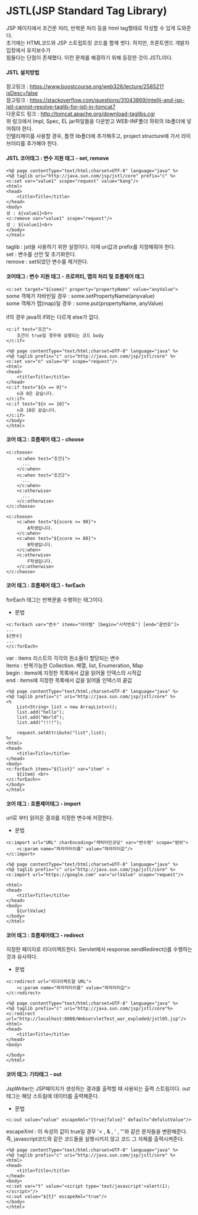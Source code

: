 # JSTL(JSP Standard Tag Library)
JSP 페이지에서 조건문 처리, 반복문 처리 등을 html tag형태로 작성할 수 있게 도와준다.<br>
초기에는 HTML코드와 JSP 스트립트릿 코드를 함께 썻다. 하지만, 프론트엔드 개발자 입장에서 유지보수가<br>
힘들다는 단점이 존재했다. 이런 문제를 해결하기 위해 등장한 것이 JSTL이다.<br>

#### JSTL 설치방법
참고링크 : https://www.boostcourse.org/web326/lecture/258521?isDesc=false<br>
참고링크 : https://stackoverflow.com/questions/31043869/intellij-and-jsp-jstl-cannot-resolve-taglib-for-jstl-in-tomcat7<br>
다운로드 링크 : http://tomcat.apache.org/download-taglibs.cgi<br>
위 링크에서 Impl, Spec, EL jar파일들을 다운받고 WEB-INF폴더 하위의 lib폴더에 넣어줘야 한다.<br>
인텔리제이를 사용할 경우, 톰캣 lib폴더에 추가해주고, project structure에 가서 라이브러리를 추가해야 한다.

#### JSTL 코어태그 : 변수 지원 태그 - set, remove
```
<%@ page contentType="text/html;charset=UTF-8" language="java" %>
<%@ taglib uri="http://java.sun.com/jsp/jstl/core" prefix="c" %>
<c:set var="value1" scope="request" value="kang"/>
<html>
<head>
    <title>Title</title>
</head>
<body>
성 : ${value1}<br>
<c:remove var="value1" scope="request"/>
성 : ${value1}<br>
</body>
</html>
```
taglib : jstl을 사용하기 위한 설정이다. 이때 uri값과 prefix를 지정해줘야 한다.<br>
set : 변수를 선언 및 초기화한다.<br>
remove : set되었던 변수를 제거한다.<br>

#### 코어태그 : 변수 지원 태그 - 프로퍼티, 맵의 처리 및 흐름제어 태그
`<c:set target="${some}" property="propertyName" value="anyValue">`<br>
some 객체가 자바빈일 경우 : some.setPropertyName(anyvalue)<br>
some 객체가 맵(map)일 경우 : some.put(propertyName, anyValue)<br>
<br>
if의 경우 java의 if와는 다르게 else가 없다.
```
<c:if test="조건">
    조건이 true일 경우에 실행되는 코드 body
</c:if>
```
```
<%@ page contentType="text/html;charset=UTF-8" language="java" %>
<%@ taglib prefix="c" uri="http://java.sun.com/jsp/jstl/core" %>
<c:set var="n" value="0" scope="request"/>
<html>
<head>
    <title>Title</title>
</head>
<c:if test="${n == 0}">
    n과 0은 같습니다.
</c:if>
<c:if test="${n == 10}">
    n과 10은 같습니다.
</c:if>
</body>
</html>
```

#### 코어 태그 : 흐름제어 태그 - choose
```
<c:choose>
    <c:when test="조건1">
      ...
    </c:when>
    <c:when test="조건2">
      ...
    </c:when>
    <c:otherwise>
      ...
    </c:otherwise>
</c:choose>
```
```
<c:choose>
    <c:when test="${score >= 90}">
        A학생입니다.
    </c:when>
    <c:when test="${score >= 80}">
        B학생입니다.
    </c:when>
    <c:otherwise>
        F학생입니다.
    </c:otherwise>
</c:choose>
```

#### 코어 태그 : 흐름제어 태그 - forEach
forEach 태그는 반복문을 수행하는 태그이다.
- 문법
```
<c:forEach var="변수" items="아이템" [begin="시작번호"] [end="끝번호"]>
...
${변수}
...
</c:forEach>
```
var : items 리스트의 각각의 원소들이 할당되는 변수<br>
items : 반복가능한 Collection. 배열, list, Enumeration, Map<br>
begin : items에 지정한 목록에서 값을 읽어올 인덱스의 시작값<br>
end : items에 지정한 목록에서 값을 읽어올 인덱스의 끝값
```
<%@ page contentType="text/html;charset=UTF-8" language="java" %>
<%@ taglib prefix="c" uri="http://java.sun.com/jsp/jstl/core" %>
<%
    List<String> list = new ArrayList<>();
    list.add("hello");
    list.add("World");
    list.add("!!!!");

    request.setAttribute("list",list);
%>
<html>
<head>
    <title>Title</title>
</head>
<body>
<c:forEach items="${list}" var="item" >
    ${item} <br>
</c:forEach>>
</body>
</html>
```

#### 코어 태그 : 흐름제어태그 - import
url로 부터 읽어온 결과를 지정한 변수에 저장한다.
- 문법
```
<c:import url="URL" charEncoding="캐릭터인코딩" var="변수명" scope="범위">
    <c:param name="파라미터이름" value="파라미터값"/>
</c:import>
```
```
<%@ page contentType="text/html;charset=UTF-8" language="java" %>
<%@ taglib prefix="c" uri="http://java.sun.com/jsp/jstl/core" %>
<c:import url="https://google.com" var="urlValue" scope="request"/>

<html>
<head>
    <title>Title</title>
</head>
<body>
    ${urlValue}
</body>
</html>
```

#### 코어 태그 : 흐름제어태그 - redirect
지정한 페이지로 리다이렉트한다. Servlet에서 response.sendRedirect()를 수행하는 것과 유사하다.
- 문법
```
<c:redirect url="리다이렉트할 URL">
    <c:param name="파라미터이름" value="파라미터값">
</c:redirect>
```
```
<%@ page contentType="text/html;charset=UTF-8" language="java" %>
<%@ taglib prefix="c" uri="http://java.sun.com/jsp/jstl/core"%>
<c:redirect url="http://localhost:8080/WebservletTest_war_exploded/jstl05.jsp"/>
<html>
<head>
    <title>Title</title>
</head>
<body>

</body>
</html>
```

#### 코어 태그: 기타태그 - out
JspWriter는 JSP페이지가 생성하는 결과를 출력할 때 사용되는 출력 스트림이다. out태그는 해당 스트림에 데이터를 출력해준다.
- 문법
```
<c:out value="value" escapeXml="{true|false}" default="defalutValue"/>
```
escapeXml : 이 속성의 값이 true일 경우 '< , & , ' , "'와 같은 문자들을 변환해준다. 즉, javascript코드와
같은 코드들을 실행시키지 않고 코드 그 자체를 출력시켜준다.
```
<%@ page contentType="text/html;charset=UTF-8" language="java" %>
<%@ taglib prefix="c" uri="http://java.sun.com/jsp/jstl/core" %>
<html>
<head>
    <title>Title</title>
</head>
<body>
<c:set var="t" value="<script type='text/javascript'>alert(1);</script>"/>
<c:out value="${t}" escapeXml="true"/>
</body>
</html>
```




